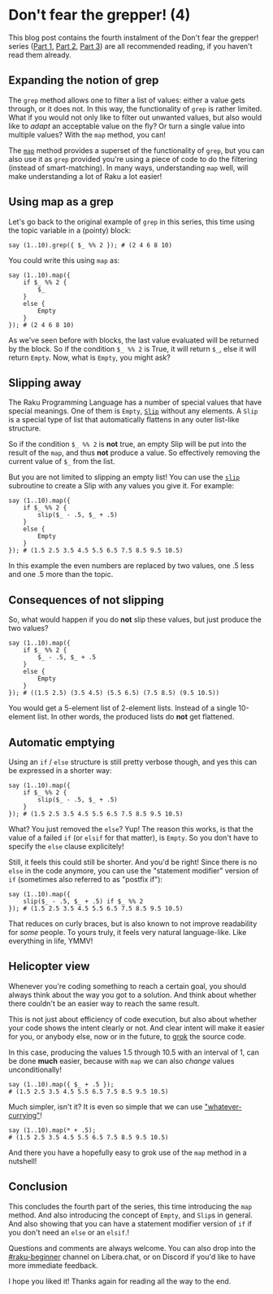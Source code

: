 # Don't fear the grepper! (4)

This blog post contains the fourth instalment of the Don't fear the grepper! series ([Part 1](https://dev.to/lizmat/dont-fear-the-grepper-1-1k3e), [Part 2](https://dev.to/lizmat/dont-fear-the-grepper-2-4ki5), [Part 3](https://dev.to/lizmat/dont-fear-the-grepper-3-hfp)) are all recommended reading, if you haven't read them already.

## Expanding the notion of grep

The `grep` method allows one to filter a list of values: either a value gets through, or it does not.  In this way, the functionality of `grep` is rather limited.  What if you would not only like to filter out unwanted values, but also would like to *adapt* an acceptable value on the fly?  Or turn a single value into multiple values?  With the `map` method, you can!

The [`map`](https://docs.raku.org/routine/map) method provides a superset of the functionality of `grep`, but you can also use it as `grep` provided you're using a piece of code to do the filtering (instead of smart-matching).  In many ways, understanding `map` well, will make understanding a lot of Raku a lot easier!

## Using map as a grep

Let's go back to the original example of `grep` in this series, this time using the topic variable in a (pointy) block:
```
say (1..10).grep({ $_ %% 2 }); # (2 4 6 8 10)
```
You could write this using `map` as:
```
say (1..10).map({
    if $_ %% 2 {
        $_
    }
    else {
        Empty
    }
}); # (2 4 6 8 10)
```
As we've seen before with blocks, the last value evaluated will be returned by the block.  So if the condition `$_ %% 2` is True, it will return `$_`, else it will return `Empty`.  Now, what is `Empty`, you might ask?

## Slipping away

The Raku Programming Language has a number of special values that have special meanings.  One of them is `Empty`, [`Slip`](https://docs.raku.org/type/Slip) without any elements.  A `Slip` is a special type of list that automatically flattens in any outer list-like structure.

So if the condition `$_ %% 2` is **not** true, an empty Slip will be put into the result of the `map`, and thus **not** produce a value.  So effectively removing the current value of `$_` from the list.

But you are not limited to slipping an empty list!  You can use the [`slip`](https://docs.raku.org/routine/slip) subroutine to create a Slip with any values you give it.  For example:
```
say (1..10).map({
    if $_ %% 2 {
        slip($_ - .5, $_ + .5)
    }
    else {
        Empty
    }
}); # (1.5 2.5 3.5 4.5 5.5 6.5 7.5 8.5 9.5 10.5)
```
In this example the even numbers are replaced by two values, one .5 less and one .5 more than the topic.

## Consequences of not slipping

So, what would happen if you do **not** slip these values, but just produce the two values?
```
say (1..10).map({
    if $_ %% 2 {
        $_ - .5, $_ + .5
    }
    else {
        Empty
    }
}); # ((1.5 2.5) (3.5 4.5) (5.5 6.5) (7.5 8.5) (9.5 10.5))
```
You would get a 5-element list of 2-element lists.  Instead of a single 10-element list.  In other words, the produced lists do **not** get flattened.

## Automatic emptying

Using an `if` / `else` structure is still pretty verbose though, and yes this can be expressed in a shorter way:
```
say (1..10).map({
    if $_ %% 2 {
        slip($_ - .5, $_ + .5)
    }
}); # (1.5 2.5 3.5 4.5 5.5 6.5 7.5 8.5 9.5 10.5)
```
What?  You just removed the `else`?  Yup!  The reason this works, is that the value of a failed `if` (or `elsif` for that matter), is `Empty`.  So you don't have to specify the `else` clause explicitely!

Still, it feels this could still be shorter.  And you'd be right!  Since there is no `else` in the code anymore, you can use the "statement modifier" version of `if` (sometimes also referred to as "postfix if"): 
```
say (1..10).map({
    slip($_ - .5, $_ + .5) if $_ %% 2
}); # (1.5 2.5 3.5 4.5 5.5 6.5 7.5 8.5 9.5 10.5)
```
That reduces on curly braces, but is also known to not improve readability for *some* people.  To yours truly, it feels very natural language-like.  Like everything in life, YMMV!

## Helicopter view

Whenever you're coding something to reach a certain goal, you should always think about the way you got to a solution.  And think about whether there couldn't be an easier way to reach the same result.

This is not just about efficiency of code execution, but also about whether your code shows the intent clearly or not.  And clear intent will make it easier for you, or anybody else, now or in the future, to [grok](https://en.wikipedia.org/wiki/Grok) the source code.

In this case, producing the values 1.5 through 10.5 with an interval of 1, can be done **much** easier, because with `map` we can also *change* values unconditionally!
```
say (1..10).map({ $_ + .5 });
# (1.5 2.5 3.5 4.5 5.5 6.5 7.5 8.5 9.5 10.5)
```
Much simpler, isn't it?  It is even so simple that we can use ["whatever-currying"](https://docs.raku.org/type/Whatever#index-entry-Whatever-currying)!
```
say (1..10).map(* + .5);
# (1.5 2.5 3.5 4.5 5.5 6.5 7.5 8.5 9.5 10.5)
```
And there you have a hopefully easy to grok use of the `map` method in a nutshell!

## Conclusion
This concludes the fourth part of the series, this time introducing the `map` method.  And also introducing the concept of `Empty`, and `Slip`s in general.  And also showing that you can have a statement modifier version of `if` if you don't need an `else` or an `elsif`.!

Questions and comments are always welcome.  You can also drop into the [#raku-beginner](https://web.libera.chat/?channel=#raku-beginner) channel on Libera.chat, or on Discord if you'd like to have more immediate feedback.

I hope you liked it! Thanks again for reading all the way to the end.
